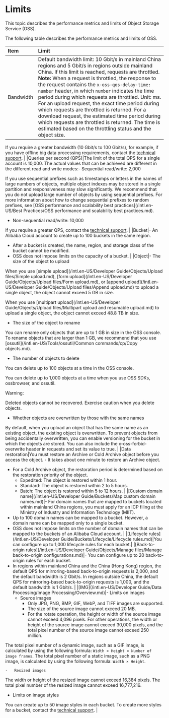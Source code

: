 # Limits

This topic describes the performance metrics and limits of Object Storage Service \(OSS\).

The following table describes the performance metrics and limits of OSS.

|Item|Limit|
|:---|:----|
|Bandwidth|Default bandwidth limit: 10 Gbit/s in mainland China regions and 5 Gbit/s in regions outside mainland China. If this limit is reached, requests are throttled. **Note:** When a request is throttled, the response to the request contains the `x-oss-qos-delay-time: number` header, in which `number` indicates the time period during which requests are throttled. Unit: ms. For an upload request, the exact time period during which requests are throttled is returned. For a download request, the estimated time period during which requests are throttled is returned. The time is estimated based on the throttling status and the object size.

If you require a greater bandwidth \(10 Gbit/s to 100 Gbit/s\), for example, if you have offline big data processing requirements, contact the [technical support](https://workorder-intl.console.aliyun.com/#/ticket/createIndex). |
|Queries per second \(QPS\)|The limit of the total QPS for a single account is 10,000. The actual values that can be achieved are different in the different read and write modes:-   Sequential read/write: 2,000

If you use sequential prefixes such as timestamps or letters in the names of large numbers of objects, multiple object indexes may be stored in a single partition and responsiveness may slow significantly. We recommend that you do not upload large number of objects by using sequential prefixes. For more information about how to change sequential prefixes to random prefixes, see [OSS performance and scalability best practices](/intl.en-US/Best Practices/OSS performance and scalability best practices.md).

-   Non-sequential read/write: 10,000

If you require a greater QPS, contact the [technical support](https://workorder-intl.console.aliyun.com/#/ticket/createIndex). |
|Bucket|-   An Alibaba Cloud account to create up to 100 buckets in the same region.
-   After a bucket is created, the name, region, and storage class of the bucket cannot be modified.
-   OSS does not impose limits on the capacity of a bucket. |
|Object|-   The size of the object to upload

When you use [simple upload](/intl.en-US/Developer Guide/Objects/Upload files/Simple upload.md), [form upload](/intl.en-US/Developer Guide/Objects/Upload files/Form upload.md), or [append upload](/intl.en-US/Developer Guide/Objects/Upload files/Append upload.md) to upload a single object, the object cannot exceed 5 GB in size.

When you use [multipart upload](/intl.en-US/Developer Guide/Objects/Upload files/Multipart upload and resumable upload.md) to upload a single object, the object cannot exceed 48.8 TB in size.

-   The size of the object to rename

You can rename only objects that are up to 1 GB in size in the OSS console. To rename objects that are larger than 1 GB, we recommend that you use [ossutil](/intl.en-US/Tools/ossutil/Common commands/cp/Copy objects.md).

-   The number of objects to delete

You can delete up to 100 objects at a time in the OSS console.

You can delete up to 1,000 objects at a time when you use OSS SDKs, ossbrowser, and ossutil.

Warning:

Deleted objects cannot be recovered. Exercise caution when you delete objects.

-   Whether objects are overwritten by those with the same names

By default, when you upload an object that has the same name as an existing object, the existing object is overwritten. To prevent objects from being accidentally overwritten, you can enable versioning for the bucket in which the objects are stored. You can also include the x-oss-forbid-overwrite header in requests and set its value to true. |
|Data restoration|You must restore an Archive or Cold Archive object before you access the object. -   It takes about one minute to restore an Archive object.
-   For a Cold Archive object, the restoration period is determined based on the restoration priority of the object.
    -   Expedited: The object is restored within 1 hour.
    -   Standard: The object is restored within 2 to 5 hours.
    -   Batch: The object is restored within 5 to 12 hours. |
|[Custom domain name](/intl.en-US/Developer Guide/Buckets/Map custom domain names.md)|-   For domain names that are mapped to buckets located within mainland China regions, you must apply for an ICP filing at the Ministry of Industry and Information Technology \(MIIT\).
-   Up to 100 domain names can be mapped to a bucket. However, a domain name can be mapped only to a single bucket.
-   OSS does not impose limits on the number of domain names that can be mapped to the buckets of an Alibaba Cloud account. |
|[Lifecycle rules](/intl.en-US/Developer Guide/Buckets/Lifecycle/Lifecycle rules.md)|You can configure up to 1,000 lifecycle rules for each bucket.|
|[Back-to-origin rules](/intl.en-US/Developer Guide/Objects/Manage files/Manage back-to-origin configurations.md)|-   You can configure up to 20 back-to-origin rules for each bucket.
-   In regions within mainland China and the China \(Hong Kong\) region, the default QPS for mirroring-based back-to-origin requests is 2,000, and the default bandwidth is 2 Gbit/s. In regions outside China, the default QPS for mirroring-based back-to-origin requests is 1,000, and the default bandwidth is 1 Gbit/s. |
|[IMG](/intl.en-US/Developer Guide/Data Processing/Image Processing/Overview.md)|-   Limits on images
    -   Source images
        -   Only JPG, PNG, BMP, GIF, WebP, and TIFF images are supported.
        -   The size of the source image cannot exceed 20 MB.
        -   For the rotate operation, the height or width of the source image cannot exceed 4,096 pixels. For other operations, the width or height of the source image cannot exceed 30,000 pixels, and the total pixel number of the source image cannot exceed 250 million.

The total pixel number of a dynamic image, such as a GIF image, is calculated by using the following formula: `Width × Height × Number of image frames`. The total pixel number of a static image, such as a PNG image, is calculated by using the following formula: `Width × Height`.

    -   Resized images

The width or height of the resized image cannot exceed 16,384 pixels. The total pixel number of the resized image cannot exceed 16,777,216.

-   Limits on image styles

You can create up to 50 image styles in each bucket. To create more styles for a bucket, contact the [technical support](https://workorder-intl.console.aliyun.com/#/ticket/createIndex). |

